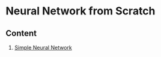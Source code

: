 # Neural Network from Scratch

Content
---
1. [Simple Neural Network](https://github.com/architGitHub/Neural-Network-from-Scratch/blob/master/Artificial%20Neural%20Network/Simple%20Neural%20Network/Simple_Neural_Network.ipynb)
